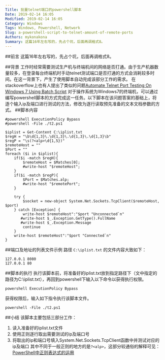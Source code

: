 ```yaml
---
Title: 批量telnet端口的powershell脚本
Date: 2019-02-14 16:05
Modified: 2019-02-14 16:05
Category: Windows
Tags: Windows, Powershell, Network
Slug: a-powershell-script-to-telnet-amount-of-remote-ports
Authors: mykonakona
Summary: 这篇16年左右写的，先占个坑，后面再调格式8。
---
```


##前言
这篇16年左右写的，先占个坑，后面再调格式8。


##背景
工作时经常需要测试生产机与终端机间的网络是否打通。由于生产机器数量较多，在登录每台终端机时手动telnet测试端口是否打通的方式会消耗较多时间。在这一背景下，产生了使用脚本自动完成该部分工作的需求。
在stackoverflow上也有人提出了类似的问题[Automate Telnet Port Testing On Windows 7 Using Batch Script](https://stackoverflow.com/questions/20583686/automate-telnet-port-testing-on-windows-7-using-batch-script) 
对于操作系统为Windows7的终端机，可以通过编写powershell脚本的方式完成这一任务。以下脚本在该问题答案的基础上，将逐个输入ip及端口进行测试的方法，修改为逐行读取预先准备的文本文档参数的方式。
##脚本内容
```
#powershell ExecutionPolicy Bypass
#powershell -File ./t2.ps1

$iplist = Get-Content C:\iplist.txt
$regH = "\b\d{1,3}\.\d{1,3}\.\d{1,3}\.\d{1,3}\b"
$regP = "\s(?<alp>\d{1,5})"
$remoteHost = ""
$Port = ""
foreach ($i in $iplist){
    if($i -match $regH){
        $remoteHost = $Matches[0];
        #write-host "$remoteHost";
    }
    if($i -match $regP){
        $Port = $Matches.alp;
        #write-host "$remotePort";
    }

    try {
        $socket = new-object System.Net.Sockets.TcpClient($remoteHost, $port)
    } catch [Exception] {
        write-host $remoteHost":"$port "Unconnected`n"
       #write-host $_.Exception.GetType().FullName
       #write-host $_.Exception.Message
        continue
    }
    write-host $remoteHost":"$port "Connected`n"
}
```
##端口及地址的列表文件示例
路径 `C:\iplist.txt` 的文件内容大致如下：
```
127.0.0.1 8080
127.0.0.1 80
```
##脚本的执行
执行该脚本前，将准备好的iplist.txt放到指定路径下（文中指定的路径为C:\iplist.txt），再回到powershell下输入以下命令以获得执行权限。
```
powershell ExecutionPolicy Bypass
```
获得权限后，输入如下指令执行该脚本文件。
```
powershell -File ./t2.ps1
```
##小结
该脚本主要包括三部分工作：
1. 读入准备好的iplist.txt文件
2. 使用正则逐行取出需要测试的ip及端口号
3. 将取出的ip和端口号填入System.Net.Sockets.TcpClient函数中并测试对应的ip及端口
其中不同于一般正则的地方的是`?<alp>`，这部分较通俗的解释可见：
[PowerShell中正则表达式的运用](http://blog.csdn.net/bluelilyabc/article/details/17119819)
